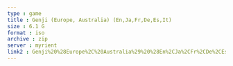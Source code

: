 ```yaml
---
type : game
title : Genji (Europe, Australia) (En,Ja,Fr,De,Es,It)
size : 6.1 G
format : iso
archive : zip
server : myrient
link2 : Genji%20%28Europe%2C%20Australia%29%20%28En%2CJa%2CFr%2CDe%2CEs%2CIt%29
---
```

